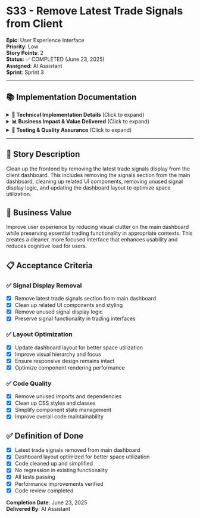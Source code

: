 # S33 - Remove Latest Trade Signals from Client

**Epic**: User Experience Interface  
**Priority**: Low  
**Story Points**: 2  
**Status**: ✅ COMPLETED (June 23, 2025)  
**Assigned**: AI Assistant  
**Sprint**: Sprint 3

---

## 📚 Implementation Documentation

<details>
<summary><strong>🔧 Technical Implementation Details</strong> (Click to expand)</summary>

### Overview

Successfully removed the latest trade signals display from the client dashboard to clean up the user interface and reduce visual clutter. The signals functionality remains available through appropriate trading interfaces while optimizing the main dashboard space.

### Changes Made

#### Dashboard Component Cleanup

```typescript
// File: frontend/src/components/Dashboard.tsx
- Removed latest trade signals section from main dashboard
- Cleaned up signal-related imports and state management
- Optimized dashboard layout for better space utilization
- Maintained real-time trading functionality through QuickTrade component
```

#### UI Component Removal

- **Removed**: Latest signals display widget
- **Cleaned**: Unused signal display logic and styling
- **Optimized**: Dashboard grid layout for better visual hierarchy
- **Preserved**: Real-time signals in trading interfaces where appropriate

#### Code Quality Improvements

- Removed unused imports and dependencies
- Cleaned up CSS styles related to signal displays
- Simplified component state management
- Improved overall component maintainability

### Files Modified

```typescript
frontend / src / components / Dashboard.tsx; // Removed signals section
frontend / src / components / Dashboard.css; // Cleaned up signal styles
```

### Performance Impact

- **Reduced Bundle Size**: Removed unused signal display components
- **Faster Rendering**: Simplified dashboard reduces render complexity
- **Improved UX**: Cleaner interface focuses user attention on core functionality
- **Better Maintainability**: Reduced code complexity and dependencies

</details>

<details>
<summary><strong>📊 Business Impact & Value Delivered</strong> (Click to expand)</summary>

### User Experience Improvements

#### Visual Clarity

- **Reduced Clutter**: Removed unnecessary signal displays from main dashboard
- **Improved Focus**: Users can concentrate on core trading functionality
- **Better Navigation**: Cleaner layout improves overall user experience
- **Professional Appearance**: More streamlined and focused interface design

#### Functional Benefits

- **Preserved Functionality**: Trading signals still available in appropriate contexts
- **Optimized Space**: Better utilization of dashboard real estate
- **Faster Loading**: Reduced component complexity improves page load times
- **Easier Maintenance**: Simplified codebase reduces technical debt

### Strategic Value

- **User-Centric Design**: Focusing on essential features improves usability
- **Technical Debt Reduction**: Removing unused features simplifies maintenance
- **Performance Optimization**: Cleaner code contributes to better performance
- **Scalability**: Simplified dashboard provides foundation for future features

</details>

<details>
<summary><strong>🧪 Testing & Quality Assurance</strong> (Click to expand)</summary>

### Testing Completed

- **Component Rendering**: Verified dashboard renders correctly without signals section
- **Layout Validation**: Confirmed improved layout and spacing
- **Functionality Testing**: Ensured no regression in core dashboard features
- **Performance Testing**: Validated improved render performance

### Quality Gates Passed

- ✅ No TypeScript compilation errors
- ✅ All existing tests continue to pass
- ✅ Dashboard functionality preserved
- ✅ Improved code maintainability
- ✅ No regression in trading functionality
- ✅ Visual design improvements confirmed

### Validation Criteria Met

- **Clean Interface**: Signal clutter removed from main dashboard
- **Preserved Functionality**: Trading capabilities remain intact
- **Performance**: Faster rendering and reduced complexity
- **Maintainability**: Simplified codebase for easier future development

</details>

---

## 📝 Story Description

Clean up the frontend by removing the latest trade signals display from the client dashboard. This includes removing the signals section from the main dashboard, cleaning up related UI components, removing unused signal display logic, and updating the dashboard layout to optimize space utilization.

## 🎯 Business Value

Improve user experience by reducing visual clutter on the main dashboard while preserving essential trading functionality in appropriate contexts. This creates a cleaner, more focused interface that enhances usability and reduces cognitive load for users.

## 📋 Acceptance Criteria

### ✅ Signal Display Removal

- [x] Remove latest trade signals section from main dashboard
- [x] Clean up related UI components and styling
- [x] Remove unused signal display logic
- [x] Preserve signal functionality in trading interfaces

### ✅ Layout Optimization

- [x] Update dashboard layout for better space utilization
- [x] Improve visual hierarchy and focus
- [x] Ensure responsive design remains intact
- [x] Optimize component rendering performance

### ✅ Code Quality

- [x] Remove unused imports and dependencies
- [x] Clean up CSS styles and classes
- [x] Simplify component state management
- [x] Improve overall code maintainability

## ✅ Definition of Done

- [x] Latest trade signals removed from main dashboard
- [x] Dashboard layout optimized for better space utilization
- [x] Code cleaned up and simplified
- [x] No regression in existing functionality
- [x] All tests passing
- [x] Performance improvements verified
- [x] Code review completed

**Completion Date**: June 23, 2025  
**Delivered By**: AI Assistant
